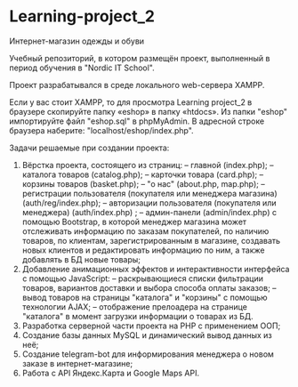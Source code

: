 # Learning-project_2
Интернет-магазин одежды и обуви

Учебный репозиторий, в котором размещён проект, выполненный в период обучения в "Nordic IT School".

Проект разрабатывался в среде локального web-сервера XAMPP.

Если у вас стоит XAMPP, то для просмотра Learning project_2 в браузере скопируйте папку «eshop» в папку «htdoсs». Из папки "eshop" импортируйте файл "eshop.sql" в phpMyAdmin. В адресной строке браузера наберите: "localhost/eshop/index.php".

Задачи решаемые при создании проекта:
1.	Вёрстка проекта, состоящего из страниц:
– главной (index.php);
– каталога товаров (catalog.php);
– карточки товара (card.php);
– корзины товаров (basket.php);
– "о нас" (about.php, map.php);
– регистрации пользователя (покупателя или менеджера магазина) (auth/reg/index.php);
– авторизации пользователя (покупателя или менеджера) (auth/index.php) ;
– админ-панели (admin/index.php) с помощью Bootstrap, в которой менеджер магазина может отслеживать информацию по заказам покупателей, по наличию товаров, по клиентам, зарегистрированным в магазине, создавать новых клиентов и редактировать информацию по ним, а также добавлять в БД новые товары;
2.	Добавление анимационных эффектов и интерактивности интерфейса с помощью JavaScript:
– раскрывающиеся списки фильтрации товаров, вариантов доставки и выбора способа оплаты заказов;
– вывод товаров на страницы "каталога" и "корзины" с помощью технологии AJAX;
– отображение прелоадера на странице "каталога" в момент загрузки информации о товарах из БД.
3.	Разработка серверной части проекта на PHP с применением ООП;
4.	Создание базы данных MySQL и динамический вывод данных из неё;
5.	Создание telegram-bot для информирования менеджера о новом заказе в интернет-магазине;
6.	Работа с API Яндекс.Карта и Google Maps API.
